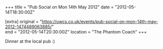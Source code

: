 +++
title = "Pub Social on Mon 14th May 2012"
date = "2012-05-14T18:30:00Z"

[extra]
original = "https://uwcs.co.uk/events/pub-social-on-mon-14th-may-2012-1474489063885/"    
end = "2012-05-14T20:30:00Z"
location = "The Phantom Coach"
+++

Dinner at the local pub :)

